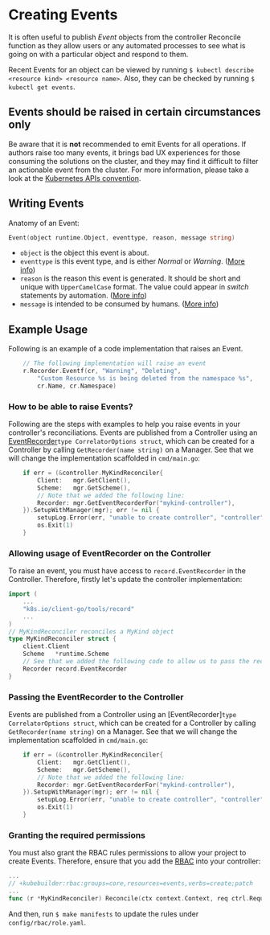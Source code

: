 # Creating Events

It is often useful to publish *Event* objects from the controller Reconcile function as they allow users or any automated processes to see what is going on with a particular object and respond to them.

 Recent Events for an object can be viewed by running `$ kubectl describe <resource kind> <resource name>`. Also, they can be checked by running `$ kubectl get events`.

<aside class="warning">
<h1>Events should be raised in certain circumstances only</h1>

Be aware that it is **not** recommended to emit Events for all operations. If authors raise too many events, it brings bad UX experiences for those consuming the solutions on the cluster, and they may find it difficult to filter an actionable event from the cluster. For more information, please take a look at the [Kubernetes APIs convention][Events].

</aside>

## Writing Events

Anatomy of an Event:

```go
Event(object runtime.Object, eventtype, reason, message string)
```

- `object` is the object this event is about.
- `eventtype` is this event type, and is either *Normal* or *Warning*. ([More info][Event-Example])
- `reason` is the reason this event is generated. It should be short and unique with `UpperCamelCase` format. The value could appear in *switch* statements by automation. ([More info][Reason-Example])
- `message` is intended to be consumed by humans. ([More info][Message-Example])



<aside class="note">
<h1>Example Usage</h1>

Following is an example of a code implementation that raises an Event.

```go
	// The following implementation will raise an event
	r.Recorder.Eventf(cr, "Warning", "Deleting",
		"Custom Resource %s is being deleted from the namespace %s",
		cr.Name, cr.Namespace)
```

</aside>

### How to be able to raise Events?

Following are the steps with examples to help you raise events in your controller's reconciliations.
Events are published from a Controller using an [EventRecorder][Events]`type CorrelatorOptions struct`,
which can be created for a Controller by calling `GetRecorder(name string)` on a Manager. See that we will change the implementation scaffolded in `cmd/main.go`:

```go
	if err = (&controller.MyKindReconciler{
		Client:   mgr.GetClient(),
		Scheme:   mgr.GetScheme(),
		// Note that we added the following line:
		Recorder: mgr.GetEventRecorderFor("mykind-controller"),
	}).SetupWithManager(mgr); err != nil {
		setupLog.Error(err, "unable to create controller", "controller", "MyKind")
		os.Exit(1)
	}
```

### Allowing usage of EventRecorder on the Controller

To raise an event, you must have access to `record.EventRecorder` in the Controller.  Therefore, firstly let's update the controller implementation:
```go
import (
	...
	"k8s.io/client-go/tools/record"
	...
)
// MyKindReconciler reconciles a MyKind object
type MyKindReconciler struct {
	client.Client
	Scheme   *runtime.Scheme
	// See that we added the following code to allow us to pass the record.EventRecorder
	Recorder record.EventRecorder
}
```
### Passing the EventRecorder to the Controller

Events are published from a Controller using an [EventRecorder]`type CorrelatorOptions struct`,
which can be created for a Controller by calling `GetRecorder(name string)` on a Manager. See that we will change the implementation scaffolded in `cmd/main.go`:

```go
	if err = (&controller.MyKindReconciler{
		Client:   mgr.GetClient(),
		Scheme:   mgr.GetScheme(),
		// Note that we added the following line:
		Recorder: mgr.GetEventRecorderFor("mykind-controller"),
	}).SetupWithManager(mgr); err != nil {
		setupLog.Error(err, "unable to create controller", "controller", "MyKind")
		os.Exit(1)
	}
```

### Granting the required permissions

You must also grant the RBAC rules permissions to allow your project to create Events. Therefore, ensure that you add the [RBAC][rbac-markers] into your controller:

```go
...
// +kubebuilder:rbac:groups=core,resources=events,verbs=create;patch
...
func (r *MyKindReconciler) Reconcile(ctx context.Context, req ctrl.Request) (ctrl.Result, error) {
```

And then, run `$ make manifests` to update the rules under `config/rbac/role.yaml`.

[Events]: https://github.com/kubernetes/community/blob/master/contributors/devel/sig-architecture/api-conventions.md#events
[Event-Example]: https://github.com/kubernetes/api/blob/6c11c9e4685cc62e4ddc8d4aaa824c46150c9148/core/v1/types.go#L6019-L6024
[Reason-Example]: https://github.com/kubernetes/api/blob/6c11c9e4685cc62e4ddc8d4aaa824c46150c9148/core/v1/types.go#L6048
[Message-Example]: https://github.com/kubernetes/api/blob/6c11c9e4685cc62e4ddc8d4aaa824c46150c9148/core/v1/types.go#L6053
[rbac-markers]: ./markers/rbac.md
